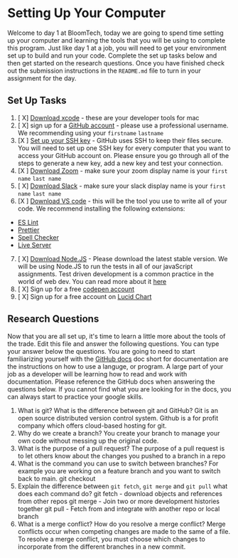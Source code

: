 # Setting Up Your Computer

Welcome to day 1 at BloomTech, today we are going to spend time setting up your computer and learning the tools that you will be using to complete this program. Just like day 1 at a job, you will need to get your environment set up to build and run your code. Complete the set up tasks below and then get started on the research questions. Once you have finished check out the submission instructions in the `README.md` file to turn in your assignment for the day. 

## Set Up Tasks 
1. [ X] [Download xcode](https://apps.apple.com/us/app/xcode/id497799835?mt=12) - these are your developer tools for mac 
2. [ X] sign up for a [GitHub account](https://github.com/join) - please use a professional username. We recommending using your `firstname` `lastname`
3. [X ] [Set up your SSH key](https://docs.github.com/en/authentication/connecting-to-github-with-ssh/generating-a-new-ssh-key-and-adding-it-to-the-ssh-agent) - GitHub uses SSH to keep their files secure. You will need to set up one SSH key for every computer that you want to access your GitHub account on. Please ensure you go through all of the steps to generate a new key, add a new key and test your connection.
4. [X ] [Download Zoom](https://zoom.us/download) - make sure your zoom display name is your `first name` `last name`
5. [ X] [Download Slack](https://slack.com/help/articles/207677868-Download-Slack-for-Mac) - make sure your slack display name is your `first name` `last name` 
6. [X ] [Download VS code](https://code.visualstudio.com/download) - this will be the tool you use to write all of your code. We recommend installing the following extensions: 
- [ES Lint](https://marketplace.visualstudio.com/items?itemName=dbaeumer.vscode-eslint)
- [Prettier](https://marketplace.visualstudio.com/items?itemName=esbenp.prettier-vscode)
- [Spell Checker](https://marketplace.visualstudio.com/items?itemName=streetsidesoftware.code-spell-checker)
- [Live Server](https://marketplace.visualstudio.com/items?itemName=ritwickdey.LiveServer)
7. [ X] [Download Node.JS](https://nodejs.org/en/) - Please download the latest stable version. We will be using Node.JS to run the tests in all of our javaScript assignments. Test driven development is a common practice in the world of web dev. You can read more about it [here](https://www.freecodecamp.org/news/test-driven-development-what-it-is-and-what-it-is-not-41fa6bca02a2/) 
8. [ X] Sign up for a free [codepen account](https://codepen.io/accounts/signup/user/free)
9. [ X] Sign up for a free account on [Lucid Chart](https://www.lucidchart.com/pages/landing?utm_source=google&utm_medium=cpc&utm_campaign[…]tTwOoXp_lCeLTC97pikTFa5cE58FWHwjjpTSGsGPRqR2AAaAh-MEALw_wcB)

## Research Questions 

Now that you are all set up, it's time to learn a little more about the tools of the trade. Edit this file and answer the following questions. You can type your answer below the questions. You are going to need to start familiarizing yourself with the [GitHub docs](https://docs.github.com/en) doc short for documentation are the instructions on how to use a languge, or program. A large part of your job as a developer will be learning how to read and work with documentation. Please reference the GitHub docs when answering the questions below. If you cannot find what you are looking for in the docs, you can always start to practice your google skills. 

1. What is git? What is the difference between git and GitHub?
 Git is an open source distributed version control system. Github is a for profit company which offers cloud-based hosting for git.
2. Why do we create a branch? 
 You create your branch to manage your own code without messing up the original code.
3. What is the purpose of a pull request? 
 The purpose of a pull request is to let others know about the changes you pushed to a branch in a repo 
4. What is the command you can use to switch between branches? For example you are working on a feature branch and you want to switch back to main. 
git checkout 
5. Explain the difference between `git fetch`, `git merge` and `git pull` what does each command do? 
git fetch - download objects and references from other repos
git merge - Join two or more development histories together
git pull - Fetch from and integrate with another repo or local branch
6. What is a merge conflict? How do you resolve a merge conflict? 
Merge conflicts occur when competing changes are made to the same of a file. To resolve a merge conflict, you must choose which changes to incorporate from the different branches in a new commit.